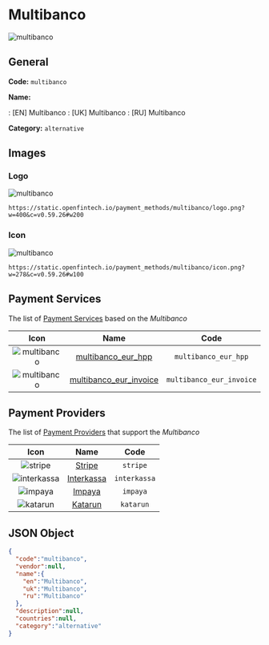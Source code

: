 
# Multibanco 
![multibanco](https://static.openfintech.io/payment_methods/multibanco/logo.png?w=400&c=v0.59.26#w200)  

## General 
**Code:** `multibanco` 
 
**Name:** 
 
:	[EN] Multibanco 
:	[UK] Multibanco 
:	[RU] Multibanco 
 
**Category:** `alternative` 
 

## Images 

### Logo 
![multibanco](https://static.openfintech.io/payment_methods/multibanco/logo.png?w=400&c=v0.59.26#w200)  

```
https://static.openfintech.io/payment_methods/multibanco/logo.png?w=400&c=v0.59.26#w200
```  

### Icon 
![multibanco](https://static.openfintech.io/payment_methods/multibanco/icon.png?w=278&c=v0.59.26#w100)  

```
https://static.openfintech.io/payment_methods/multibanco/icon.png?w=278&c=v0.59.26#w100
```  

## Payment Services 
 
The list of [Payment Services](/payment-services/) based on the _Multibanco_ 

|Icon|Name|Code| 
|:---:|:---:|:---:| 
|![multibanco](https://static.openfintech.io/payment_methods/multibanco/icon.png?w=278&c=v0.59.26#w100) |[multibanco_eur_hpp](/payment-services/multibanco_eur_hpp/)|`multibanco_eur_hpp`| 
|![multibanco](https://static.openfintech.io/payment_methods/multibanco/icon.png?w=278&c=v0.59.26#w100) |[multibanco_eur_invoice](/payment-services/multibanco_eur_invoice/)|`multibanco_eur_invoice`| 
 

## Payment Providers 
 
The list of [Payment Providers](/payment-providers/) that support the _Multibanco_ 

|Icon|Name|Code| 
|:---:|:---:|:---:| 
|![stripe](https://static.openfintech.io/payment_providers/stripe/icon.svg?w=278&c=v0.59.26#w100) |[Stripe](/payment-providers/stripe/)|`stripe`| 
|![interkassa](https://static.openfintech.io/payment_providers/interkassa/icon.svg?w=278&c=v0.59.26#w100) |[Interkassa](/payment-providers/interkassa/)|`interkassa`| 
|![impaya](https://static.openfintech.io/payment_providers/impaya/icon.png?w=278&c=v0.59.26#w100) |[Impaya](/payment-providers/impaya/)|`impaya`| 
|![katarun](https://static.openfintech.io/payment_providers/katarun/icon.png?w=278&c=v0.59.26#w100) |[Katarun](/payment-providers/katarun/)|`katarun`| 
 

## JSON Object 

```json
{
  "code":"multibanco",
  "vendor":null,
  "name":{
    "en":"Multibanco",
    "uk":"Multibanco",
    "ru":"Multibanco"
  },
  "description":null,
  "countries":null,
  "category":"alternative"
}
```  
